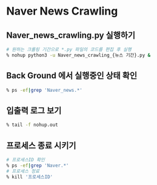 # Naver News Crawling

## Naver_news_crawling.py 실행하기

```zsh
# 원하는 크롤링 기간으로 *.py 파일의 코드를 편집 후 실행
% nohup python3 -u Naver_news_crawling_{뉴스 기간}.py &
```

## Back Ground 에서 실행중인 상태 확인

```zsh
% ps -ef|grep 'Naver_news.*'
```

## 입출력 로그 보기

```zsh
% tail -f nohup.out
```

## 프로세스 종료 시키기

~~~ zsh
# 프로세스ID 확인
% ps -ef|grep 'Naver.*'
# 프로세스 정료
% kill '프로세스ID'
~~~
